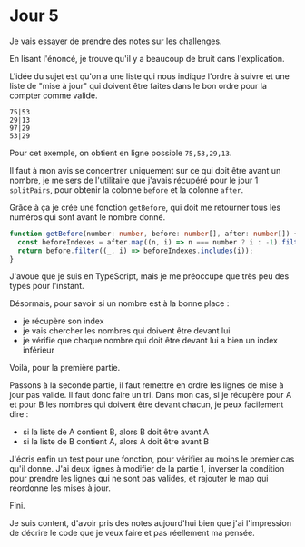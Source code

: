 # Jour 5

Je vais essayer de prendre des notes sur les challenges.

En lisant l'énoncé, je trouve qu'il y a beaucoup de bruit dans l'explication.

L'idée du sujet est qu'on a une liste qui nous indique l'ordre à suivre et une liste de "mise à jour"
qui doivent être faites dans le bon ordre pour la compter comme valide.

```
75|53
29|13
97|29
53|29
```

Pour cet exemple, on obtient en ligne possible `75,53,29,13`.

Il faut à mon avis se concentrer uniquement sur ce qui doit être avant un nombre,
je me sers de l'utilitaire que j'avais récupéré pour le jour 1 `splitPairs`,
pour obtenir la colonne `before` et la colonne `after`.

Grâce à ça je crée une fonction `getBefore`, qui doit me retourner tous les numéros qui sont avant le nombre donné.

```typescript
function getBefore(number: number, before: number[], after: number[]) {
  const beforeIndexes = after.map((n, i) => n === number ? i : -1).filter(n => n >= 0);
  return before.filter((_, i) => beforeIndexes.includes(i));
}
```

J'avoue que je suis en TypeScript, mais je me préoccupe que très peu des types pour l'instant.

Désormais, pour savoir si un nombre est à la bonne place :

- je récupère son index
- je vais chercher les nombres qui doivent être devant lui
- je vérifie que chaque nombre qui doit être devant lui a bien un index inférieur

Voilà, pour la première partie.

Passons à la seconde partie, il faut remettre en ordre les lignes de mise à jour pas valide.
Il faut donc faire un tri.
Dans mon cas, si je récupère pour A et pour B les nombres qui doivent être devant chacun, je peux facilement dire :

- si la liste de A contient B, alors B doit être avant A
- si la liste de B contient A, alors A doit être avant B

J'écris enfin un test pour une fonction, pour vérifier au moins le premier cas qu'il donne.
J'ai deux lignes à modifier de la partie 1, inverser la condition pour prendre les lignes qui ne sont pas valides,
et rajouter le map qui réordonne les mises à jour.

Fini.

Je suis content, d'avoir pris des notes aujourd'hui
bien que j'ai l'impression de décrire le code que je veux faire et pas réellement ma pensée.
